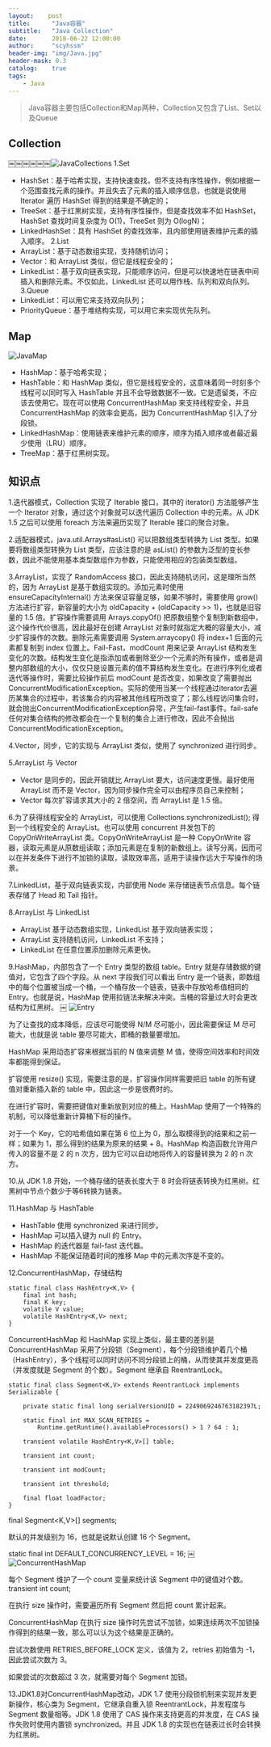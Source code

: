 ```yaml
---
layout:    post
title:      "Java容器"
subtitle:   "Java Collection"
date:       2018-06-22 12:00:00
author:     "scyhssm"
header-img: "img/Java.jpg"
header-mask: 0.3
catalog:    true
tags:
    - Java
---
```


> Java容器主要包括Collection和Map两种，Collection又包含了List、Set以及Queue

## Collection
￼￼￼￼￼￼![JavaCollections](/img/java-collections.png)
1.Set
* HashSet：基于哈希实现，支持快速查找，但不支持有序性操作，例如根据一个范围查找元素的操作。并且失去了元素的插入顺序信息，也就是说使用 Iterator 遍历 HashSet 得到的结果是不确定的；
* TreeSet：基于红黑树实现，支持有序性操作，但是查找效率不如 HashSet，HashSet 查找时间复杂度为 O(1)，TreeSet 则为 O(logN)；
* LinkedHashSet：具有 HashSet 的查找效率，且内部使用链表维护元素的插入顺序。
2.List
* ArrayList：基于动态数组实现，支持随机访问；
* Vector：和 ArrayList 类似，但它是线程安全的；
* LinkedList：基于双向链表实现，只能顺序访问，但是可以快速地在链表中间插入和删除元素。不仅如此，LinkedList 还可以用作栈、队列和双向队列。
3.Queue
* LinkedList：可以用它来支持双向队列；
* PriorityQueue：基于堆结构实现，可以用它来实现优先队列。

## Map
![JavaMap](/img/map-interface.png)
* HashMap：基于哈希实现；
* HashTable：和 HashMap 类似，但它是线程安全的，这意味着同一时刻多个线程可以同时写入 HashTable 并且不会导致数据不一致。它是遗留类，不应该去使用它。现在可以使用 ConcurrentHashMap 来支持线程安全，并且 ConcurrentHashMap 的效率会更高，因为 ConcurrentHashMap 引入了分段锁。
* LinkedHashMap：使用链表来维护元素的顺序，顺序为插入顺序或者最近最少使用（LRU）顺序。
* TreeMap：基于红黑树实现。

## 知识点
1.迭代器模式，Collection 实现了 Iterable 接口，其中的 iterator() 方法能够产生一个 Iterator 对象，通过这个对象就可以迭代遍历 Collection 中的元素。从 JDK 1.5 之后可以使用 foreach 方法来遍历实现了 Iterable 接口的聚合对象。

2.适配器模式，java.util.Arrays#asList() 可以把数组类型转换为 List 类型。如果要将数组类型转换为 List 类型，应该注意的是 asList() 的参数为泛型的变长参数，因此不能使用基本类型数组作为参数，只能使用相应的包装类型数组。

3.ArrayList，实现了 RandomAccess 接口，因此支持随机访问，这是理所当然的，因为 ArrayList 是基于数组实现的。添加元素时使用 ensureCapacityInternal() 方法来保证容量足够，如果不够时，需要使用 grow() 方法进行扩容，新容量的大小为 oldCapacity + (oldCapacity >> 1)，也就是旧容量的 1.5 倍。扩容操作需要调用 Arrays.copyOf() 把原数组整个复制到新数组中，这个操作代价很高，因此最好在创建 ArrayList 对象时就指定大概的容量大小，减少扩容操作的次数。删除元素需要调用 System.arraycopy() 将 index+1 后面的元素都复制到 index 位置上。Fail-Fast，modCount 用来记录 ArrayList 结构发生变化的次数。结构发生变化是指添加或者删除至少一个元素的所有操作，或者是调整内部数组的大小，仅仅只是设置元素的值不算结构发生变化。在进行序列化或者迭代等操作时，需要比较操作前后 modCount 是否改变，如果改变了需要抛出 ConcurrentModificationException。实际的使用当某一个线程通过iterator去遍历某集合的过程中，若该集合的内容被其他线程所改变了；那么线程访问集合时，就会抛出ConcurrentModificationException异常，产生fail-fast事件。fail-safe任何对集合结构的修改都会在一个复制的集合上进行修改，因此不会抛出ConcurrentModificationException。

4.Vector，同步，它的实现与 ArrayList 类似，使用了 synchronized 进行同步。

5.ArrayList 与 Vector
* Vector 是同步的，因此开销就比 ArrayList 要大，访问速度更慢。最好使用 ArrayList 而不是 Vector，因为同步操作完全可以由程序员自己来控制；
* Vector 每次扩容请求其大小的 2 倍空间，而 ArrayList 是 1.5 倍。

6.为了获得线程安全的 ArrayList，可以使用 Collections.synchronizedList(); 得到一个线程安全的 ArrayList。也可以使用 concurrent 并发包下的 CopyOnWriteArrayList 类。CopyOnWriteArrayList 是一种 CopyOnWrite 容器，读取元素是从原数组读取；添加元素是在复制的新数组上。读写分离，因而可以在并发条件下进行不加锁的读取，读取效率高，适用于读操作远大于写操作的场景。

7.LinkedList，基于双向链表实现，内部使用 Node 来存储链表节点信息。每个链表存储了 Head 和 Tail 指针。

8.ArrayList 与 LinkedList
* ArrayList 基于动态数组实现，LinkedList 基于双向链表实现；
* ArrayList 支持随机访问，LinkedList 不支持；
* LinkedList 在任意位置添加删除元素更快。

9.HashMap，内部包含了一个 Entry 类型的数组 table。Entry 就是存储数据的键值对，它包含了四个字段。从 next 字段我们可以看出 Entry 是一个链表，即数组中的每个位置被当成一个桶，一个桶存放一个链表，链表中存放哈希值相同的 Entry。也就是说，HashMap 使用拉链法来解决冲突。当桶的容量过大时会更改结构为红黑树。
￼
![Entry](/img/entry-struct.png)

为了让查找的成本降低，应该尽可能使得 N/M 尽可能小，因此需要保证 M 尽可能大，也就是说 table 要尽可能大，即桶的数量要增加。

HashMap 采用动态扩容来根据当前的 N 值来调整 M 值，使得空间效率和时间效率都能得到保证。

扩容使用 resize() 实现，需要注意的是，扩容操作同样需要把旧 table 的所有键值对重新插入新的 table 中，因此这一步是很费时的。

在进行扩容时，需要把键值对重新放到对应的桶上。HashMap 使用了一个特殊的机制，可以降低重新计算桶下标的操作。

对于一个 Key，它的哈希值如果在第 6 位上为 0，那么取模得到的结果和之前一样；如果为 1，那么得到的结果为原来的结果 + 8。HashMap 构造函数允许用户传入的容量不是 2 的 n 次方，因为它可以自动地将传入的容量转换为 2 的 n 次方。

10.从 JDK 1.8 开始，一个桶存储的链表长度大于 8 时会将链表转换为红黑树。红黑树中节点个数少于等6转换为链表。

11.HashMap 与 HashTable
* HashTable 使用 synchronized 来进行同步。
* HashMap 可以插入键为 null 的 Entry。
* HashMap 的迭代器是 fail-fast 迭代器。
* HashMap 不能保证随着时间的推移 Map 中的元素次序是不变的。

12.ConcurrentHashMap，存储结构
```
static final class HashEntry<K,V> {
    final int hash;
    final K key;
    volatile V value;
    volatile HashEntry<K,V> next;
}
```
ConcurrentHashMap 和 HashMap 实现上类似，最主要的差别是 ConcurrentHashMap 采用了分段锁（Segment），每个分段锁维护着几个桶（HashEntry），多个线程可以同时访问不同分段锁上的桶，从而使其并发度更高（并发度就是 Segment 的个数）。Segment 继承自 ReentrantLock。
```
static final class Segment<K,V> extends ReentrantLock implements Serializable {

    private static final long serialVersionUID = 2249069246763182397L;

    static final int MAX_SCAN_RETRIES =
        Runtime.getRuntime().availableProcessors() > 1 ? 64 : 1;

    transient volatile HashEntry<K,V>[] table;

    transient int count;

    transient int modCount;

    transient int threshold;

    final float loadFactor;
}
```
final Segment<K,V>[] segments;

默认的并发级别为 16，也就是说默认创建 16 个 Segment。

static final int DEFAULT_CONCURRENCY_LEVEL = 16;
￼
![ConcurrentHashMap](/img/concurrent-hash-map.png)

每个 Segment 维护了一个 count 变量来统计该 Segment 中的键值对个数。transient int count;

在执行 size 操作时，需要遍历所有 Segment 然后把 count 累计起来。

ConcurrentHashMap 在执行 size 操作时先尝试不加锁，如果连续两次不加锁操作得到的结果一致，那么可以认为这个结果是正确的。

尝试次数使用 RETRIES_BEFORE_LOCK 定义，该值为 2，retries 初始值为 -1，因此尝试次数为 3。

如果尝试的次数超过 3 次，就需要对每个 Segment 加锁。

13.JDK1.8对ConcurrentHashMap改动，JDK 1.7 使用分段锁机制来实现并发更新操作，核心类为 Segment，它继承自重入锁 ReentrantLock，并发程度与 Segment 数量相等。JDK 1.8 使用了 CAS 操作来支持更高的并发度，在 CAS 操作失败时使用内置锁 synchronized。并且 JDK 1.8 的实现也在链表过长时会转换为红黑树。
